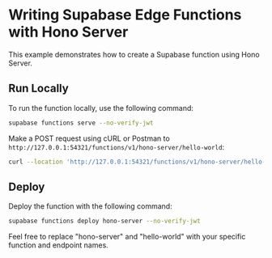 # Writing Supabase Edge Functions with Hono Server

This example demonstrates how to create a Supabase function using Hono Server.

## Run Locally

To run the function locally, use the following command:

```bash
supabase functions serve --no-verify-jwt
```

Make a POST request using cURL or Postman to `http://127.0.0.1:54321/functions/v1/hono-server/hello-world`:

```bash
curl --location 'http://127.0.0.1:54321/functions/v1/hono-server/hello-world'
```

## Deploy

Deploy the function with the following command:

```bash
supabase functions deploy hono-server --no-verify-jwt
```

Feel free to replace "hono-server" and "hello-world" with your specific function and endpoint names.
